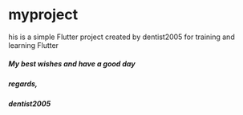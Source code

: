 # myproject
<p> his is a simple Flutter project 
created by dentist2005 for training and learning Flutter </p> 
<h5> My best wishes 
and have a good day </h5>
<h5> regards, </h5>
<h5> dentist2005 </h5>
